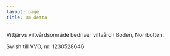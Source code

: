 ```yaml
---
layout: page
title: Om detta
---
```


Vittjärvs viltvårdsområde bedriver viltvård i Boden, Norrbotten.

Swish till VVO, nr: 1230528646